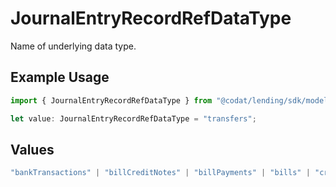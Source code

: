 # JournalEntryRecordRefDataType

Name of underlying data type.

## Example Usage

```typescript
import { JournalEntryRecordRefDataType } from "@codat/lending/sdk/models/shared";

let value: JournalEntryRecordRefDataType = "transfers";
```

## Values

```typescript
"bankTransactions" | "billCreditNotes" | "billPayments" | "bills" | "creditNotes" | "directCosts" | "directIncomes" | "invoices" | "journalEntries" | "payments" | "transfers"
```